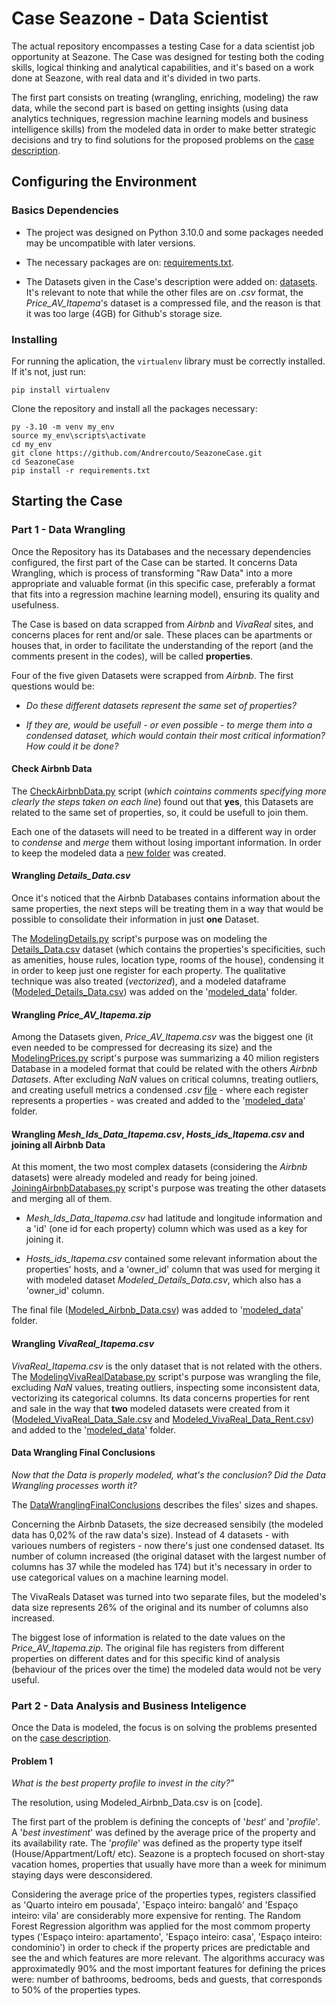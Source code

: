 # Case Seazone - Data Scientist

The actual repository encompasses a testing Case for a data scientist job opportunity at Seazone. The Case was designed for testing both the coding skills, logical thinking and analytical capabilities, and it's based on a work done at Seazone, with real data and it's divided in two parts.

The first part consists on treating (wrangling, enriching, modeling) the raw data, while the second part is based on getting insights (using data analytics techniques, regression machine learning models and business intelligence skills) from the modeled data in order to make better strategic decisions and try to find solutions for the proposed problems on the [case description](https://github.com/Andrercouto/SeazoneCase/blob/main/references/seazone_code_challenge.pdf).



## Configuring the Environment

### Basics Dependencies

 - The project was designed on Python 3.10.0 and some packages needed may be uncompatible with later versions.

 - The necessary packages are on: [requirements.txt](https://github.com/Andrercouto/SeazoneCase/blob/main/requirements.txt).

 - The Datasets given in the Case's description were added on: [datasets](https://github.com/Andrercouto/SeazoneCase/tree/main/data). It's relevant to note that while the other files are on *.csv* format, the *Price_AV_Itapema*'s dataset is a compressed file, and the reason is that it was too large (4GB) for Github's storage size.

### Installing

For running the aplication, the <code>virtualenv</code> library must be correctly installed. If it's not, just run:

<code>pip install virtualenv</code>

Clone the repository and install all the packages necessary:

```
py -3.10 -m venv my_env 
source my_env\scripts\activate 
cd my_env
git clone https://github.com/Andrercouto/SeazoneCase.git 
cd SeazoneCase
pip install -r requirements.txt
```

## Starting the Case

### Part 1 - Data Wrangling

Once the Repository has its Databases and the necessary dependencies configured, the first part of the Case can be started. It concerns Data Wrangling, which is process of transforming "Raw Data" into a more appropriate and valuable format (in this specific case, preferably a format that fits into a regression machine learning model), ensuring its quality and usefulness. 

The Case is based on data scrapped from *Airbnb* and *VivaReal* sites, and concerns places for rent and/or sale. These places can be apartments or houses that, in order to facilitate the understanding of the report (and the comments present in the codes), will be called **properties**.

Four of the five given Datasets were scrapped from *Airbnb*. The first questions would be: 

- *Do these different datasets represent the same set of properties?*

- *If they are, would be usefull - or even possible - to merge them into a condensed dataset, which would contain their most critical information? How could it be done?*

#### Check Airbnb Data

The [CheckAirbnbData.py](https://github.com/Andrercouto/SeazoneCase/blob/main/Scripts/DataWrangling/CheckAirbnbData.py) script (*which cointains comments specifying more clearly the steps taken on each line*) found out that **yes**, this Datasets are related to the same set of properties, so, it could be usefull to join them.

Each one of the datasets will need to be treated in a different way in order to *condense* and *merge* them without losing important information. In order to keep the modeled data a [new folder](https://github.com/Andrercouto/SeazoneCase/tree/main/modeled_data) was created.

#### Wrangling *Details_Data.csv*

Once it's noticed that the Airbnb Databases contains information about the same properties, the next steps will be treating them in a way that would be possible to consolidate their information in just **one** Dataset.

The [ModelingDetails.py](https://github.com/Andrercouto/SeazoneCase/blob/main/Scripts/DataWrangling/ModelingDetails.py) script's purpose was on modeling the [Details_Data.csv](https://github.com/Andrercouto/SeazoneCase/blob/main/raw_data/Details_Data.csv) dataset (which contains the properties's specificities, such as amenities, house rules, location type, rooms of the house), condensing it in order to keep just one register for each property. The qualitative technique was also treated (*vectorized*), and a modeled dataframe ([Modeled_Details_Data.csv](https://github.com/Andrercouto/SeazoneCase/blob/main/modeled_data/Modeled_Details_Data.csv)) was added on the '[modeled_data](https://github.com/Andrercouto/SeazoneCase/blob/main/modeled_data)' folder.

#### Wrangling *Price_AV_Itapema.zip*

Among the Datasets given, *Price_AV_Itapema.csv* was the biggest one (it even needed to be compressed for decreasing its size) and the [ModelingPrices.py](https://github.com/Andrercouto/SeazoneCase/blob/main/Scripts/DataWrangling/ModelingPrices.py) script's purpose was summarizing a 40 milion registers Database in a modeled format that could be related with the others *Airbnb Datasets*. After excluding *NaN* values on critical columns, treating outliers, and creating usefull metrics a condensed *.csv* [file](https://github.com/Andrercouto/SeazoneCase/blob/main/modeled_data/Modeled_Prices_Data.csv) - where each register represents a properties - was created and added to the '[modeled_data](https://github.com/Andrercouto/SeazoneCase/blob/main/modeled_data)' folder.

#### Wrangling *Mesh_Ids_Data_Itapema.csv*, *Hosts_ids_Itapema.csv* and joining all Airbnb Data

At this moment, the two most complex datasets (considering the *Airbnb* datasets) were already modeled and ready for being joined. [JoiningAirbnbDatabases.py](https://github.com/Andrercouto/SeazoneCase/blob/main/Scripts/DataWrangling/JoiningAirbnbDatabases.py) script's purpose was treating the other datasets and merging all of them.

 - *Mesh_Ids_Data_Itapema.csv* had latitude and longitude information and a 'id' (one id for each property) column which was used as a key for joining it.

- *Hosts_ids_Itapema.csv* contained some relevant information about the properties' hosts, and a 'owner_id' column that was used for merging it with modeled dataset *Modeled_Details_Data.csv*, which also has a 'owner_id' column. 

The final file ([Modeled_Airbnb_Data.csv](https://github.com/Andrercouto/SeazoneCase/blob/main/modeled_data/Modeled_Airbnb_Data.csv)) was added to '[modeled_data](https://github.com/Andrercouto/SeazoneCase/blob/main/modeled_data)' folder.


#### Wrangling *VivaReal_Itapema.csv*

*VivaReal_Itapema.csv* is the only dataset that is not related with the others. The [ModelingVivaRealDatabase.py](https://github.com/Andrercouto/SeazoneCase/blob/main/Scripts/DataWrangling/ModelingVivaRealDatabase.py) script's purpose was wrangling the file, excluding *NaN* values, treating outliers, inspecting some inconsistent data, vectorizing its categorical columns. Its data concerns properties for rent and sale in the way that **two** modeled datasets were created from it ([Modeled_VivaReal_Data_Sale.csv](https://github.com/Andrercouto/SeazoneCase/blob/main/modeled_data/Modeled_VivaReal_Data_Sale.csv) and [Modeled_VivaReal_Data_Rent.csv](https://github.com/Andrercouto/SeazoneCase/blob/main/modeled_data/Modeled_VivaReal_Data_Rent.csv)) and added to the '[modeled_data](https://github.com/Andrercouto/SeazoneCase/blob/main/modeled_data)' folder.


#### Data Wrangling Final Conclusions

*Now that the Data is properly modeled, what's the conclusion? Did the Data Wrangling processes worth it?*

The [DataWranglingFinalConclusions](https://github.com/Andrercouto/SeazoneCase/blob/main/Scripts/DataWrangling/DataWranglingFinalConclusions.py) describes the files' sizes and shapes. 

Concerning the Airbnb Datasets, the size decreased sensibily (the modeled data has 0,02% of the raw data's size). Instead of 4 datasets - with varioues numbers of registers - now there's just one condensed dataset. Its number of column increased (the original dataset with the largest number of columns has 37 while the modeled has 174) but it's necessary in order to use categorical values on a machine learning model.

The VivaReals Dataset was turned into two separate files, but the modeled's data size represents 26% of the original and its number of columns also increased.

The biggest lose of information is related to the date values on the *Price_AV_Itapema.zip*. The original file has registers from different properties on different dates and for this specific kind of analysis (behaviour of the prices over the time) the modeled data would not be very useful.


### Part 2 - Data Analysis and Business Inteligence

Once the Data is modeled, the focus is on solving the problems presented on the [case description](https://github.com/Andrercouto/SeazoneCase/blob/main/references/seazone_code_challenge.pdf).

#### Problem 1

*What is the best property profile to invest in the city?"*

The resolution, using Modeled_Airbnb_Data.csv is on [code].

The first part of the problem is defining the concepts of '*best*' and '*profile*'.  A '*best investiment*' was defined by the average price of the property and its availability rate. The '*profile*' was defined as the property type itself (House/Appartment/Loft/ etc). Seazone is a proptech focused on short-stay vacation homes, properties that usually have more than a week for minimum staying days were desconsidered.

Considering the average price of the properties types, registers classified as 'Quarto inteiro em pousada', 'Espaço inteiro: bangalô' and 'Espaço inteiro: vila' are considerably more expensive for renting. The Random Forest Regression algorithm was applied for the most commom property types ('Espaço inteiro: apartamento', 'Espaço inteiro: casa', 'Espaço inteiro: condomínio') in order to check if the property prices are predictable and see the and which features are
 more relevant. The algorithms accuracy was approximatedly 90% and the most important features for defining the prices were: number of bathrooms, bedrooms, beds and guests, that corresponds to 50% of the properties types.
